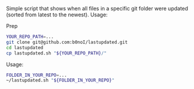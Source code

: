 Simple script that shows when all files in a specific git folder were updated (sorted from latest to the newest). Usage:

Prep
```bash
YOUR_REPO_PATH=...
git clone git@github.com:b0noI/lastupdated.git
cd lastupdated
cp lastupdated.sh "${YOUR_REPO_PATH}/"
```

Usage:
```bash
FOLDER_IN_YOUR_REPO=...
~/lastupdated.sh "${FOLDER_IN_YOUR_REPO}"
```
